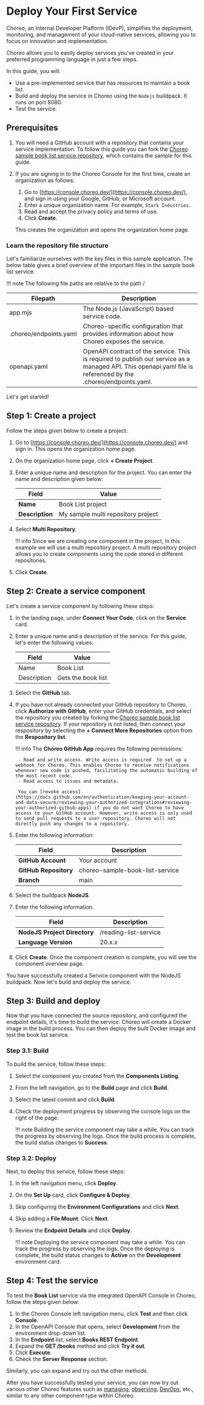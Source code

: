 # Deploy Your First Service

Choreo, an Internal Developer Platform (IDevP), simplifies the deployment, monitoring, and management of your cloud-native services, allowing you to focus on innovation and implementation.

Choreo allows you to easily deploy services you've created in your preferred programming language in just a few steps.

In this guide, you will:

- Use a pre-implemented service that has resources to maintain a book list. 
- Build and deploy the service in Choreo using the `Nodejs` buildpack. It runs on port 8080.
- Test the service.

## Prerequisites

1.  You will need a GitHub account with a repository that contains your service implementation. To follow this guide you can fork the [Choreo sample book list service repository](https://github.com/wso2/choreo-sample-book-list-service/), which contains the sample for this guide.

2. If you are signing in to the Choreo Console for the first time, create an organization as follows:

    1. Go to [https://console.choreo.dev/](https://console.choreo.dev/), and sign in using your Google, GitHub, or Microsoft account.
    2. Enter a unique organization name. For example, `Stark Industries`.
    3. Read and accept the privacy policy and terms of use.
    4. Click **Create**.

    This creates the organization and opens the organization home page.

### Learn the repository file structure

Let's familiarize ourselves with the key files in this sample application. The below table gives a brief overview of the important files in the sample book list service.

!!! note 
    The following file paths are relative to the path <choreo-sample-book-list-service>/
    
|Filepath               |Description                                                                   |
|-----------------------|------------------------------------------------------------------------------|
|app.mjs	            |The Node.js (JavaScript) based service code.|
|.choreo/endpoints.yaml	|Choreo-specific configuration that provides information about how Choreo exposes the service.|
|openapi.yaml	        |OpenAPI contract of the service. This is required to publish our service as a managed API. This openapi.yaml file is referenced by the .choreo/endpoints.yaml.|

Let's get started!

## Step 1: Create a project 

Follow the steps given below to create a project:

1. Go to [https://console.choreo.dev/](https://console.choreo.dev/) and sign in. This opens the organization home page.
2. On the organization home page, click **+ Create Project**.
3. Enter a unique name and description for the project. You can enter the name and description given below:

    | **Field**       | **Value**               |
    |-----------------|-------------------------|
    | **Name**        | Book List project       |
    | **Description** | My sample multi repository project |

4. Select **Multi Repository**.

    !!! info
        Since we are creating one component in the project, in this example we will use a multi repository project. A multi repository project allows you to create components using the code stored in different repositories. 

5. Click **Create**.

## Step 2: Create a service component

Let's create a service component by following these steps:

1. In the landing page, under **Connect Your Code**, click on the **Service** card.
2. Enter a unique name and a description of the service. For this guide, let's enter the following values:

    |Field          |     Value              |
    |---------------|------------------------|
    |Name           | Book List              |
    |Description    | Gets the book list     |

3. Select the **GitHub** tab.
4. If you have not already connected your GitHub repository to Choreo, click **Authorize with GitHub**, enter your GitHub credentials, and select the repository you created by forking the [Choreo sample book list service repository](https://github.com/wso2/choreo-sample-book-list-service/). If your repository is not listed, then connect your respository by selecting the **+ Connect More Repositories** option from the **Respository list**.

    !!! info
         The **Choreo GitHub App** requires the following permissions:
         
        - Read and write access. Write access is required  to set up a webhook for Choreo. This enables Choreo to receive notifications whenever new code is pushed, facilitating the automatic building of the most recent code.
        - Read access to issues and metadata.
             
        You can [revoke access](https://docs.github.com/en/authentication/keeping-your-account-and-data-secure/reviewing-your-authorized-integrations#reviewing-your-authorized-github-apps) if you do not want Choreo to have access to your GitHub account. However, write access is only used to send pull requests to a user repository. Choreo will not directly push any changes to a repository.


5. Enter the following information:

    | **Field**             | **Description**                               |
    |-----------------------|-----------------------------------------------|
    | **GitHub Account**    | Your account                                  |
    | **GitHub Repository** | choreo-sample-book-list-service |
    | **Branch**            | main                             |

6. Select the buildpack **NodeJS**.
7. Enter the following information.

    | **Field**             | **Description**                               |
    |-----------------------|-----------------------------------------------|    
    | **NodeJS Project Directory**       | /reading-list-service |
    | **Language Version**              | 20.x.x |

8. Click **Create**. Once the component creation is complete, you will see the component overview page.

You have successfully created a Service component with the NodeJS buildpack. Now let's build and deploy the service.

## Step 3: Build and deploy
Now that you have connected the source repository, and configured the endpoint details, it's time to build the service. Choreo will create a Docker image in the build process. You can then deploy the built Docker image and test the book list service.

### Step 3.1: Build

To build the service, follow these steps:

1. Select the component you created from the **Components Listing**.
1. From the left navigation, go to the **Build** page and click **Build**.
2. Select the latest commit and click **Build**.
3. Check the deployment progress by observing the console logs on the right of the page.

    !!! note
        Building the service component may take a while. You can track the progress by observing the logs. Once the build process is complete, the build status changes to **Success**.

### Step 3.2: Deploy

Next, to deploy this service, follow these steps: 

1. In the left navigation menu, click **Deploy**.
2. On the **Set Up** card, click **Configure &  Deploy**.
3. Skip configuring the **Environment Configurations** and click **Next**.
4. Skip adding a **File Mount**. Click **Next**.
5. Review the **Endpoint Details** and click **Deploy**.

    !!! note
        Deploying the service component may take a while. You can track the progress by observing the logs. Once the deploying is complete, the build status changes to **Active** on the **Development** environment card.

## Step 4: Test the service

To test the **Book List** service via the integrated OpenAPI Console in Choreo, follow the steps given below:

1. In the Choreo Console left navigation menu, click **Test** and then click **Console**.
2. In the OpenAPI Console that opens, select **Development** from the environment drop-down list.
3. In the **Endpoint** list, select **Books REST Endpoint**.
4. Expand the **GET /books** method and click **Try it out**.
5. Click **Execute**.
6. Check the **Server Response** section. 

Similarly, you can expand and try out the other methods.

After you have successfully tested your service, you can now try out various other Choreo features such as [managing](../api-management/lifecycle-management.md), [observing](../monitoring-and-insights/observability-overview.md), [DevOps](../devops-and-ci-cd/view-runtime-details.md), etc., similar to any other component type within Choreo.
